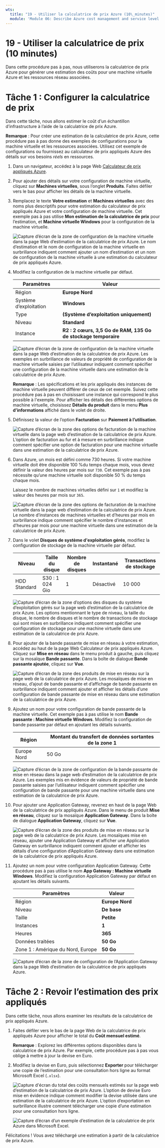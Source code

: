 ```yaml
---
wts:
  title: "19 - Utiliser la calculatrice de prix Azure (10\_minutes)"
  module: 'Module 06: Describe Azure cost management and service level agreements'
---
```

# <a name="19---use-the-pricing-calculator-10-min"></a>19 - Utiliser la calculatrice de prix (10 minutes)

Dans cette procédure pas à pas, nous utiliserons la calculatrice de prix Azure pour générer une estimation des coûts pour une machine virtuelle Azure et les ressources réseau associées.

# <a name="task-1-configure-the-pricing-calculator"></a>Tâche 1 : Configurer la calculatrice de prix

Dans cette tâche, nous allons estimer le coût d’un échantillon d’infrastructure à l’aide de la calculatrice de prix Azure. 

**Remarque** : Pour créer une estimation de la calculatrice de prix Azure, cette procédure pas à pas donne des exemples de configurations pour la machine virtuelle et les ressources associées. Utilisez cet exemple de configurations ou fournissez au calculateur de prix appliqués Azure des détails sur vos besoins *réels* en ressources.

1. Dans un navigateur, accédez à la page Web [Calculateur de prix appliqués Azure](https://azure.microsoft.com/en-us/pricing/calculator/).

2. Pour ajouter des détails sur votre configuration de machine virtuelle, cliquez sur **Machines virtuelles**, sous l’onglet **Produits**. Faites défiler vers le bas pour afficher les détails de la machine virtuelle. 

3. Remplacez le texte **Votre estimation** et **Machines virtuelles** avec des noms plus descriptifs pour votre estimation du calculateur de prix appliqués Azure et votre configuration de machine virtuelle. Cet exemple pas à pas utilise **Mon estimation de la calculatrice de prix** pour l’estimation, et **Machine virtuelle Windows** pour la configuration de la machine virtuelle.

   ![Capture d’écran de la zone de configuration de la machine virtuelle dans la page Web d’estimation de la calculatrice de prix Azure. Le nom d’estimation et le nom de configuration de la machine virtuelle en surbrillance indiquent comment ajouter un nom d’estimation et un nom de configuration de la machine virtuelle à une estimation du calculateur de prix appliqués Azure.](../images/1901.png)

4. Modifiez la configuration de la machine virtuelle par défaut.

    | Paramètres | Valeur |
    | -- | -- |
    | Région | **Europe Nord** |
    | Système d’exploitation | **Windows** |
    | Type | **(Système d’exploitation uniquement)** |
    | Niveau | **Standard** |  
    | Instance | **R2 : 2 cœurs, 3,5 Go de RAM, 135 Go de stockage temporaire** |

   ![Capture d’écran de la zone de configuration de la machine virtuelle dans la page Web d’estimation de la calculatrice de prix Azure. Les exemples en surbrillance de valeurs de propriété de configuration de la machine virtuelle saisies par l’utilisateur indiquent comment spécifier une configuration de la machine virtuelle dans une estimation de la calculatrice de prix Azure.](../images/1902.png)

    **Remarque** : Les spécifications et les prix appliqués des instances de machine virtuelle peuvent différer de ceux de cet exemple. Suivez cette procédure pas à pas en choisissant une instance qui correspond le plus possible à l'exemple. Pour afficher les détails des différentes options de machine virtuelle, choisissez **Détails du produit** dans le menu **Plus d’informations** affiché dans le volet de droite.

5. Définissez la valeur de l’option **Facturation** sur **Paiement à l’utilisation**.

   ![Capture d’écran de la zone des options de facturation de la machine virtuelle dans la page web d’estimation de la calculatrice de prix Azure. L’option de facturation au fur et à mesure en surbrillance indique comment spécifier une option de facturation pour une machine virtuelle dans une estimation de la calculatrice de prix Azure.](../images/1903.png)

6. Dans Azure, un mois est défini comme 730 heures. Si votre machine virtuelle doit être disponible 100 %du temps chaque mois, vous devez définir la valeur des heures par mois sur `730`. Cet exemple pas à pas nécessite qu’une machine virtuelle soit disponible 50 % du temps chaque mois.

    Laissez le nombre de machines virtuelles défini sur `1` et modifiez la valeur des heures par mois sur `365`.

   ![Capture d’écran de la zone des options de facturation de la machine virtuelle dans la page web d’estimation de la calculatrice de prix Azure. Le nombre d’instances de machines virtuelles et d’heures par mois en surbrillance indique comment spécifier le nombre d’instances et d’heures par mois pour une machine virtuelle dans une estimation de la calculatrice de prix Azure.](../images/1904.png)

7. Dans le volet **Disques de système d'exploitation gérés**, modifiez la configuration de stockage de la machine virtuelle par défaut.

    | Niveau | Taille du disque | Nombre de disques | Instantané | Transactions de stockage |
    | ---- | --------- | --------------- | -------- | -------------------- |
    | HDD Standard | S30 : 1 024 Gio | 1 | Désactivé | 10 000 |

   ![Capture d’écran de la zone d’options des disques du système d’exploitation gérés sur la page web d’estimation de la calculatrice de prix Azure. Les options mentionnant le type de niveau, la taille du disque, le nombre de disques et le nombre de transactions de stockage qui sont mises en surbrillance indiquent comment spécifier une configuration de stockage pour une machine virtuelle dans une estimation de la calculatrice de prix Azure.](../images/1905.png)

8. Pour ajouter de la bande passante de mise en réseau à votre estimation, accédez au haut de la page Web Calculateur de prix appliqués Azure. Cliquez sur **Mise en réseau** dans le menu produit à gauche, puis cliquez sur la mosaïque **Bande passante**. Dans la boîte de dialogue **Bande passante ajoutée**, cliquez sur **Vue**.

   ![Capture d’écran de la zone des produits de mise en réseau sur la page web de la calculatrice de prix Azure. Les mosaïques de mise en réseau, d’ajout de bande passante et d’affichage de bande passante en surbrillance indiquent comment ajouter et afficher les détails d’une configuration de bande passante de mise en réseau dans une estimation de la calculatrice de prix Azure.](../images/1906.png)

9. Ajoutez un nom pour votre configuration de bande passante de la machine virtuelle. Cet exemple pas à pas utilise le nom **Bande passante : Machine virtuelle Windows**. Modifiez la configuration de bande passante par défaut en ajoutant les détails suivants.

    | Région | Montant du transfert de données sortantes de la zone 1 |
    | ------ | -------------------------------------- |
    | Europe Nord | 50 Go |

   ![Capture d’écran de la zone de configuration de la bande passante de mise en réseau dans la page web d’estimation de la calculatrice de prix Azure. Les exemples mis en évidence de valeurs de propriété de bande passante saisies par l’utilisateur indiquent comment spécifier une configuration de bande passante pour une machine virtuelle dans une estimation de la calculatrice de prix Azure.](../images/1907.png)

10. Pour ajouter une Application Gateway, revenez en haut de la page Web de la calculatrice de prix appliqués Azure. Dans le menu de produit **Mise en réseau**, cliquez sur la mosaïque **Application Gateway**. Dans la boîte de dialogue **Application Gateway**, cliquez sur **Vue**.

    ![Capture d’écran de la zone des produits de mise en réseau sur la page web de la calculatrice de prix Azure. Les mosaïques mise en réseau, ajouter une Application Gateway et afficher une Application Gateway en surbrillance indiquent comment ajouter et afficher les détails d’une configuration d’Application Gateway dans une estimation de la calculatrice de prix appliqués Azure.](../images/1908.png)

11. Ajoutez un nom pour votre configuration Application Gateway. Cette procédure pas à pas utilise le nom **App Gateway : Machine virtuelle Windows**. Modifiez la configuration Application Gateway par défaut en ajoutant les détails suivants.

    | Paramètres | Valeur |
    | -- | -- |
    | Région | **Europe Nord** |
    | Niveau | **De base** |
    | Taille | **Petite** |
    | Instances | **1** |  
    | Heures | **365** |
    | Données traitées | **50 Go** |
    | Zone 1 : Amérique du Nord, Europe | **50 Go**|

    ![Capture d’écran de la zone de configuration de l’Application Gateway dans la page Web d’estimation de la calculatrice de prix appliqués Azure.](../images/1909.png)


# <a name="task-2-review-the-pricing-estimate"></a>Tâche 2 : Revoir l’estimation des prix appliqués

Dans cette tâche, nous allons examiner les résultats de la calculatrice de prix appliqués Azure. 

1. Faites défiler vers le bas de la page Web de la calculatrice de prix appliqués Azure pour afficher le total du **Coût mensuel estimé**.

    **Remarque** : Explorez les différentes options disponibles dans la calculatrice de prix Azure. Par exemple, cette procédure pas à pas vous oblige à mettre à jour la devise en Euro.

2. Modifiez la devise en Euro, puis sélectionnez **Exporter** pour télécharger une copie de l’estimation pour une consultation hors ligne au format Microsoft Excel (`.xlsx`).

    ![Capture d'écran du total des coûts mensuels estimés sur la page web d’estimation de la calculatrice de prix Azure. L’option de devise Euro mise en évidence indique comment modifier la devise utilisée dans une estimation de la calculatrice de prix Azure. L’option d’exportation en surbrillance illustre comment télécharger une copie d’une estimation pour une consultation hors ligne.](../images/1910.png)

    ![Capture d’écran d’un exemple d’estimation de la calculatrice de prix Azure dans Microsoft Excel.](../images/1911.png)

Félicitations ! Vous avez téléchargé une estimation à partir de la calculatrice de prix Azure.

